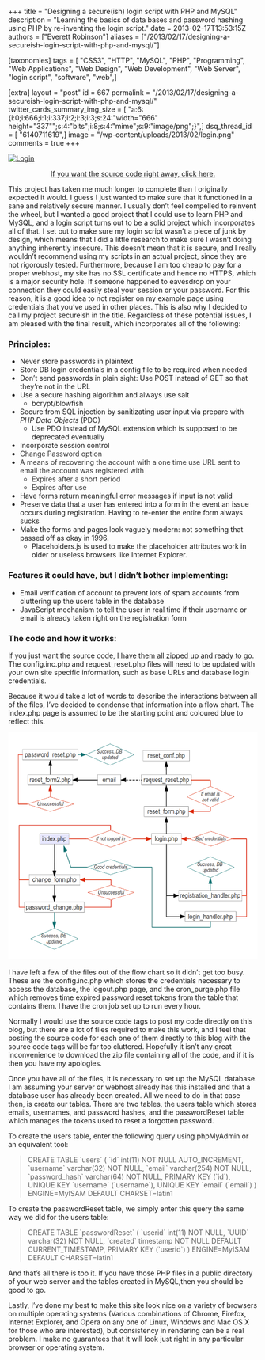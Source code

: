 +++
title = "Designing a secure(ish) login script with PHP and MySQL"
description = "Learning the basics of data bases and password hashing using PHP by re-inventing the login script."
date = 2013-02-17T13:53:15Z
authors = ["Everett Robinson"]
aliases = ["/2013/02/17/designing-a-secureish-login-script-with-php-and-mysql/"]

[taxonomies]
tags = [ "CSS3", "HTTP", "MySQL", "PHP", "Programming", "Web Applications", "Web Design", "Web Development", "Web Server", "login script", "software", "web",]

[extra]
layout = "post"
id = 667
permalink = "/2013/02/17/designing-a-secureish-login-script-with-php-and-mysql/"
twitter_cards_summary_img_size = [ "a:6:{i:0;i:666;i:1;i:337;i:2;i:3;i:3;s:24:\"width=\"666\" height=\"337\"\";s:4:\"bits\";i:8;s:4:\"mime\";s:9:\"image/png\";}",]
dsq_thread_id = [ "6140711619",]
image = "/wp-content/uploads/2013/02/login.png"
comments = true
+++

[<img class="aligncenter size-large wp-image-788" alt="Login" src="/wp-content/uploads/2013/02/login.png" width="594" height="300" srcset="/wp-content/uploads/2013/02/login.png 666w, /wp-content/uploads/2013/02/login-300x151.png 300w" sizes="(max-width: 594px) 100vw, 594px" />](/wp-content/uploads/2013/02/login.png)

<p style="text-align:center;">
  <a href="/phplogin/phpLogin.zip">If you want the source code right away, click here.</a>
</p>

This project has taken me much longer to complete than I originally expected it would. I guess I just wanted to make sure that it functioned in a sane and relatively secure manner. I usually don&#8217;t feel compelled to reinvent the wheel, but I wanted a good project that I could use to learn PHP and MySQL, and a login script turns out to be a solid project which incorporates all of that. I set out to make sure my login script wasn&#8217;t a piece of junk by design, which means that I did a little research to make sure I wasn&#8217;t doing anything inherently insecure. This doesn&#8217;t mean that it is secure, and I really wouldn&#8217;t recommend using my scripts in an actual project, since they are not rigorously tested. Furthermore, because I am too cheap to pay for a proper webhost, my site has no SSL certificate and hence no HTTPS, which is a major security hole. If someone happened to eavesdrop on your connection they could easily steal your session or your password. For this reason, it is a good idea to not register on my example page using credentials that you&#8217;ve used in other places. This is also why I decided to call my project secureish in the title. Regardless of these potential issues, I am pleased with the final result, which incorporates all of the following:

### Principles:

  * <span style="line-height:13px;">Never store passwords in plaintext</span>
  * Store DB login credentials in a config file to be required when needed
  * Don&#8217;t send passwords in plain sight: Use POST instead of GET so that they&#8217;re not in the URL
  * Use a secure hashing algorithm and always use salt
      * bcrypt/blowfish
  * Secure from SQL injection by sanitizating user input via prepare with _PHP Data Objects_ (PDO)
      * Use PDO instead of MySQL extension which is supposed to be deprecated eventually
  * Incorporate session control
  * <span style="color:#333333;">Change Password option</span>
  * <span style="color:#333333;">A means of recovering the account with a one time use URL sent to email the account was registered with</span>
      * <span style="color:#333333;">Expires after a short period</span>
      * <span style="color:#333333;">Expires after use</span>
  * Have forms return meaningful error messages if input is not valid
  * Preserve data that a user has entered into a form in the event an issue occurs during registration. Having to re-enter the entire form always sucks
  * Make the forms and pages look vaguely modern: not something that passed off as okay in 1996.
      * Placeholders.js is used to make the placeholder attributes work in older or useless browsers like Internet Explorer.

### Features it could have, but I didn&#8217;t bother implementing:

  * <span style="line-height:13px;">Email verification of account to prevent lots of spam accounts from cluttering up the users table in the database</span>
  * JavaScript mechanism to tell the user in real time if their username or email is already taken right on the registration form

### The code and how it works:

If you just want the source code, [I have them all zipped up and ready to go](/phplogin/phpLogin.zip). The config.inc.php and request_reset.php files will need to be updated with your own site specific information, such as base URLs and database login credentials.

Because it would take a lot of words to describe the interactions between all of the files, I&#8217;ve decided to condense that information into a flow chart. The index.php page is assumed to be the starting point and coloured blue to reflect this.

[<img class="aligncenter size-large wp-image-807" alt="flowchart" src="/wp-content/uploads/2013/02/flowchart-coloured.png" width="594" height="459" />](/wp-content/uploads/2013/02/flowchart-coloured.png)

I have left a few of the files out of the flow chart so it didn&#8217;t get too busy. These are the config.inc.php which stores the credentials necessary to access the database, the logout.php page, and the cron_purge.php file which removes time expired password reset tokens from the table that contains them. I have the cron job set up to run every hour.

Normally I would use the source code tags to post my code directly on this blog, but there are a lot of files required to make this work, and I feel that posting the source code for each one of them directly to this blog with the source code tags will be far too cluttered. Hopefully it isn&#8217;t any great inconvenience to download the zip file containing all of the code, and if it is then you have my apologies.

Once you have all of the files, it is necessary to set up the MySQL database. I am assuming your server or webhost already has this installed and that a database user has already been created. All we need to do in that case then, is create our tables. There are two tables, the users table which stores emails, usernames, and password hashes, and the passwordReset table which manages the tokens used to reset a forgotten password.

To create the users table, enter the following query using phpMyAdmin or an equivalent tool:

> CREATE TABLE \`users\` (
> \`id\` int(11) NOT NULL AUTO_INCREMENT,
> \`username\` varchar(32) NOT NULL,
> \`email\` varchar(254) NOT NULL,
> \`password_hash\` varchar(64) NOT NULL,
> PRIMARY KEY (\`id\`),
> UNIQUE KEY \`username\` (\`username\`),
> UNIQUE KEY \`email\` (\`email\`)
> ) ENGINE=MyISAM DEFAULT CHARSET=latin1

To create the passwordReset table, we simply enter this query the same way we did for the users table:

> CREATE TABLE \`passwordReset\` (
> \`userid\` int(11) NOT NULL,
> \`UUID\` varchar(32) NOT NULL,
> \`created\` timestamp NOT NULL DEFAULT CURRENT_TIMESTAMP,
> PRIMARY KEY (\`userid\`)
> ) ENGINE=MyISAM DEFAULT CHARSET=latin1

And that&#8217;s all there is too it. If you have those PHP files in a public directory of your web server and the tables created in MySQL,then you should be good to go.

Lastly, I&#8217;ve done my best to make this site look nice on a variety of browsers on multiple operating systems (Various combinations of Chrome, Firefox, Internet Explorer, and Opera on any one of Linux, Windows and Mac OS X for those who are interested), but consistency in rendering can be a real problem. I make no guarantees that it will look just right in any particular browser or operating system.
